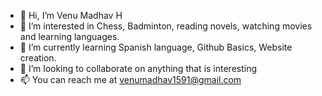 - 👋 Hi, I’m  Venu Madhav H 
- 👀 I’m interested in Chess, Badminton, reading novels, watching movies and learning languages.
- 🌱 I’m currently learning Spanish language, Github Basics, Website creation.
- 💞️ I’m looking to collaborate on anything that is interesting
- 📫 You can reach me at venumadhav1591@gmail.com

<!---
venu1591/venu1591 is a ✨ special ✨ repository because its `README.md` (this file) appears on your GitHub profile.
You can click the Preview link to take a look at your changes.
--->
